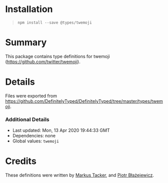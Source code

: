 # Installation
> `npm install --save @types/twemoji`

# Summary
This package contains type definitions for twemoji (https://github.com/twitter/twemoji).

# Details
Files were exported from https://github.com/DefinitelyTyped/DefinitelyTyped/tree/master/types/twemoji.

### Additional Details
 * Last updated: Mon, 13 Apr 2020 19:44:33 GMT
 * Dependencies: none
 * Global values: `twemoji`

# Credits
These definitions were written by [Markus Tacker](https://github.com/coderbyheart), and [Piotr Błażejewicz](https://github.com/peterblazejewicz).
